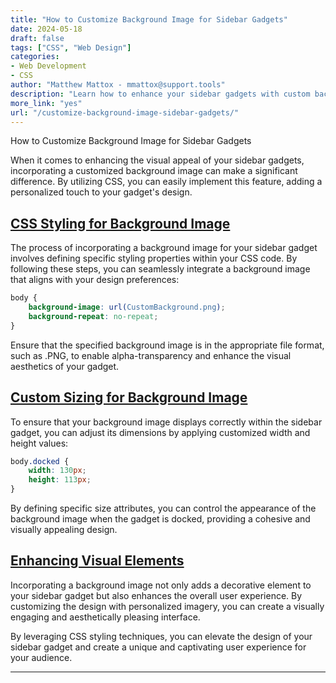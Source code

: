 ```yaml
---
title: "How to Customize Background Image for Sidebar Gadgets"
date: 2024-05-18
draft: false
tags: ["CSS", "Web Design"]
categories:
- Web Development
- CSS
author: "Matthew Mattox - mmattox@support.tools"
description: "Learn how to enhance your sidebar gadgets with custom background images using CSS."
more_link: "yes"
url: "/customize-background-image-sidebar-gadgets/"
---
```


How to Customize Background Image for Sidebar Gadgets

When it comes to enhancing the visual appeal of your sidebar gadgets, incorporating a customized background image can make a significant difference. By utilizing CSS, you can easily implement this feature, adding a personalized touch to your gadget's design.

## [CSS Styling for Background Image](#css-styling-for-background-image)

The process of incorporating a background image for your sidebar gadget involves defining specific styling properties within your CSS code. By following these steps, you can seamlessly integrate a background image that aligns with your design preferences:

```css
body {
    background-image: url(CustomBackground.png);
    background-repeat: no-repeat;
}
```

Ensure that the specified background image is in the appropriate file format, such as .PNG, to enable alpha-transparency and enhance the visual aesthetics of your gadget.

## [Custom Sizing for Background Image](#custom-sizing-for-background-image)

To ensure that your background image displays correctly within the sidebar gadget, you can adjust its dimensions by applying customized width and height values:

```css
body.docked {
    width: 130px;
    height: 113px;
}
```

By defining specific size attributes, you can control the appearance of the background image when the gadget is docked, providing a cohesive and visually appealing design.

## [Enhancing Visual Elements](#enhancing-visual-elements)

Incorporating a background image not only adds a decorative element to your sidebar gadget but also enhances the overall user experience. By customizing the design with personalized imagery, you can create a visually engaging and aesthetically pleasing interface.

By leveraging CSS styling techniques, you can elevate the design of your sidebar gadget and create a unique and captivating user experience for your audience.

---

